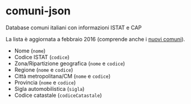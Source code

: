 # comuni-json
Database comuni italiani con informazioni ISTAT e CAP

La lista è aggiornata a febbraio 2016 (comprende anche i [nuovi comuni](http://www.tuttitalia.it/variazioni-amministrative/nuovi-comuni-2016/)).

* Nome (`nome`)
* Codice ISTAT (`codice`)
* Zona/Ripartizione geografica (`nome` e `codice`)
* Regione (`nome` e `codice`)
* Città metropolitana/CM (`nome` e `codice`)
* Provincia (`nome` e `codice`)
* Sigla automobilistica (`sigla`)
* Codice catastale (`codiceCatastale`)
